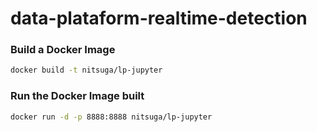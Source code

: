 # data-plataform-realtime-detection

### Build a Docker Image
```sh
docker build -t nitsuga/lp-jupyter
```
### Run the Docker Image built

```sh
docker run -d -p 8888:8888 nitsuga/lp-jupyter
```
